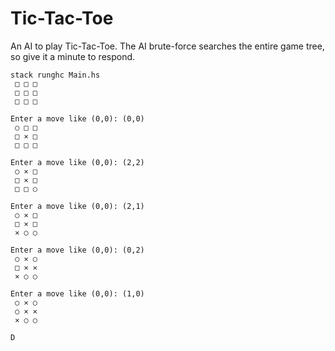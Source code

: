 # Tic-Tac-Toe

An AI to play Tic-Tac-Toe. The AI brute-force searches the entire game tree, so give it a minute to respond.

```
stack runghc Main.hs
 □ □ □
 □ □ □
 □ □ □

Enter a move like (0,0): (0,0)
 ○ □ □
 □ ✕ □
 □ □ □

Enter a move like (0,0): (2,2)
 ○ ✕ □
 □ ✕ □
 □ □ ○

Enter a move like (0,0): (2,1)
 ○ ✕ □
 □ ✕ □
 ✕ ○ ○

Enter a move like (0,0): (0,2)
 ○ ✕ ○
 □ ✕ ✕
 ✕ ○ ○

Enter a move like (0,0): (1,0)
 ○ ✕ ○
 ○ ✕ ✕
 ✕ ○ ○

D
```
